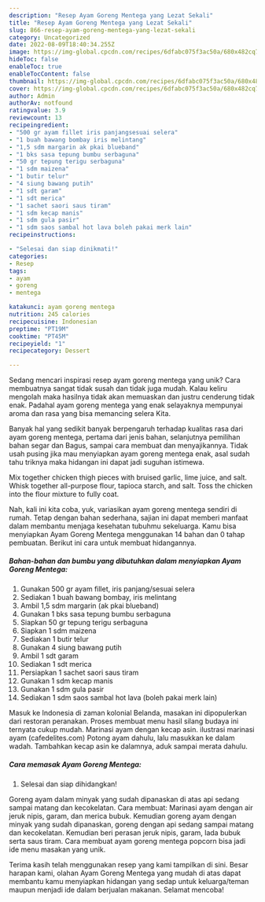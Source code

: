 ```yaml
---
description: "Resep Ayam Goreng Mentega yang Lezat Sekali"
title: "Resep Ayam Goreng Mentega yang Lezat Sekali"
slug: 866-resep-ayam-goreng-mentega-yang-lezat-sekali
category: Uncategorized
date: 2022-08-09T18:40:34.255Z
image: https://img-global.cpcdn.com/recipes/6dfabc075f3ac50a/680x482cq70/ayam-goreng-mentega-foto-resep-utama.jpg
hideToc: false
enableToc: true
enableTocContent: false
thumbnail: https://img-global.cpcdn.com/recipes/6dfabc075f3ac50a/680x482cq70/ayam-goreng-mentega-foto-resep-utama.jpg
cover: https://img-global.cpcdn.com/recipes/6dfabc075f3ac50a/680x482cq70/ayam-goreng-mentega-foto-resep-utama.jpg
author: Admin
authorAv: notfound
ratingvalue: 3.9
reviewcount: 13
recipeingredient:
- "500 gr ayam fillet iris panjangsesuai selera"
- "1 buah bawang bombay iris melintang"
- "1,5 sdm margarin ak pkai blueband"
- "1 bks sasa tepung bumbu serbaguna"
- "50 gr tepung terigu serbaguna"
- "1 sdm maizena"
- "1 butir telur"
- "4 siung bawang putih"
- "1 sdt garam"
- "1 sdt merica"
- "1 sachet saori saus tiram"
- "1 sdm kecap manis"
- "1 sdm gula pasir"
- "1 sdm saos sambal hot lava boleh pakai merk lain"
recipeinstructions:

- "Selesai dan siap dinikmati!"
categories:
- Resep
tags:
- ayam
- goreng
- mentega

katakunci: ayam goreng mentega 
nutrition: 245 calories
recipecuisine: Indonesian
preptime: "PT19M"
cooktime: "PT45M"
recipeyield: "1"
recipecategory: Dessert

---
```





Sedang mencari inspirasi resep ayam goreng mentega yang unik? Cara membuatnya sangat tidak susah dan tidak juga mudah. Kalau keliru mengolah maka hasilnya tidak akan memuaskan dan justru cenderung tidak enak. Padahal ayam goreng mentega yang enak selayaknya mempunyai aroma dan rasa yang bisa memancing selera Kita.





Banyak hal yang sedikit banyak berpengaruh terhadap kualitas rasa dari ayam goreng mentega, pertama dari jenis bahan, selanjutnya pemilihan bahan segar dan Bagus, sampai cara membuat dan menyajikannya. Tidak usah pusing jika mau menyiapkan ayam goreng mentega enak,      asal sudah tahu triknya maka hidangan ini dapat jadi suguhan istimewa.














Mix together chicken thigh pieces with bruised garlic, lime juice, and salt. Whisk together all-purpose flour, tapioca starch, and salt. Toss the chicken into the flour mixture to fully coat.






Nah, kali ini kita coba, yuk, variasikan ayam goreng mentega sendiri di rumah. Tetap dengan bahan sederhana, sajian ini dapat memberi manfaat dalam membantu menjaga kesehatan tubuhmu sekeluarga. Kamu bisa menyiapkan Ayam Goreng Mentega menggunakan 14 bahan dan 0 tahap pembuatan. Berikut ini cara untuk membuat hidangannya.

<!--inarticleads1-->

##### Bahan-bahan dan bumbu yang dibutuhkan dalam menyiapkan Ayam Goreng Mentega:

1. Gunakan 500 gr ayam fillet, iris panjang/sesuai selera
1. Sediakan 1 buah bawang bombay, iris melintang
1. Ambil 1,5 sdm margarin (ak pkai blueband)
1. Gunakan 1 bks sasa tepung bumbu serbaguna
1. Siapkan 50 gr tepung terigu serbaguna
1. Siapkan 1 sdm maizena
1. Sediakan 1 butir telur
1. Gunakan 4 siung bawang putih
1. Ambil 1 sdt garam
1. Sediakan 1 sdt merica
1. Persiapkan 1 sachet saori saus tiram
1. Gunakan 1 sdm kecap manis
1. Gunakan 1 sdm gula pasir
1. Sediakan 1 sdm saos sambal hot lava (boleh pakai merk lain)


Masuk ke Indonesia di zaman kolonial Belanda, masakan ini dipopulerkan dari restoran peranakan. Proses membuat menu hasil silang budaya ini ternyata cukup mudah. Marinasi ayam dengan kecap asin. ilustrasi marinasi ayam (cafedelites.com) Potong ayam dahulu, lalu masukkan ke dalam wadah. Tambahkan kecap asin ke dalamnya, aduk sampai merata dahulu. 

<!--inarticleads2-->

##### Cara memasak Ayam Goreng Mentega:


1. Selesai dan siap dihidangkan!

Goreng ayam dalam minyak yang sudah dipanaskan di atas api sedang sampai matang dan kecokelatan. Cara membuat: Marinasi ayam dengan air jeruk nipis, garam, dan merica bubuk. Kemudian goreng ayam dengan minyak yang sudah dipanaskan, goreng dengan api sedang sampai matang dan kecokelatan. Kemudian beri perasan jeruk nipis, garam, lada bubuk serta saus tiram. Cara membuat ayam goreng mentega popcorn bisa jadi ide menu masakan yang unik. 

Terima kasih telah menggunakan resep yang kami tampilkan di sini. Besar harapan kami, olahan Ayam Goreng Mentega yang mudah di atas dapat membantu kamu menyiapkan hidangan yang sedap untuk keluarga/teman maupun menjadi ide dalam berjualan makanan. Selamat mencoba!
